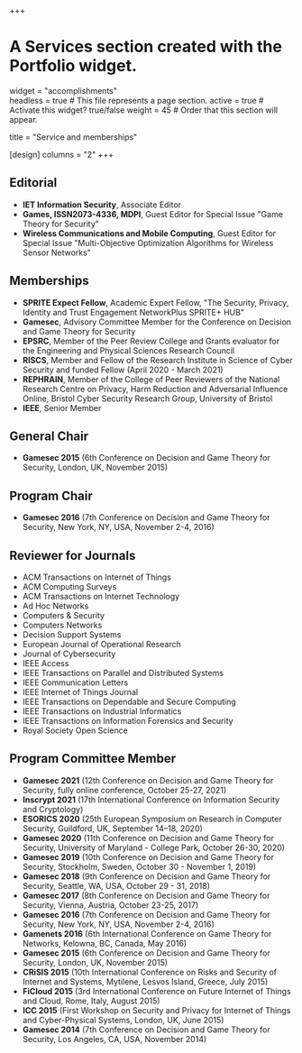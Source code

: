 
+++
# A Services section created with the Portfolio widget.
widget = "accomplishments"  
headless = true  # This file represents a page section.
active = true  # Activate this widget? true/false
weight = 45  # Order that this section will appear.

title = "Service and memberships"

[design]
  columns = "2"
+++

## Editorial

* **IET Information Security**, Associate Editor
* **Games, ISSN2073-4336, MDPI**, Guest Editor for Special Issue "Game Theory for Security"
* **Wireless Communications and Mobile Computing**, Guest Editor for Special Issue "Multi-Objective Optimization Algorithms for Wireless Sensor Networks"

## Memberships

* **SPRITE Expect Fellow**, Academic Expert Fellow, "The Security, Privacy, Identity and Trust Engagement NetworkPlus SPRITE+ HUB"
* **Gamesec**, Advisory Committee Member for the Conference on Decision and Game Theory for Security
* **EPSRC**, Member of the Peer Review College and Grants evaluator for the Engineering and Physical Sciences Research Council
* **RISCS**, Member and Fellow of the Research Institute in Science of Cyber Security and funded Fellow (April 2020 - March 2021)
* **REPHRAIN**, Member of the College of Peer Reviewers of the National Research Centre on Privacy, Harm Reduction and Adversarial Influence Online, Bristol Cyber Security Research Group, University of Bristol
* **IEEE**, Senior Member

## General Chair

 * **Gamesec 2015** (6th Conference on Decision and Game Theory for Security, London, UK, November 2015)

## Program Chair

  * **Gamesec 2016** (7th Conference on Decision and Game Theory for Security, New York, NY, USA, November 2-4, 2016)

## Reviewer for Journals

   * ACM Transactions on Internet of Things
   * ACM Computing Surveys
   * ACM Transactions on Internet Technology
   * Ad Hoc Networks
   * Computers & Security
   * Computers Networks
   * Decision Support Systems
   * European Journal of Operational Research
   * Journal of Cybersecurity
   * IEEE Access
   * IEEE Transactions on Parallel and Distributed Systems
   * IEEE Communication Letters
   * IEEE Internet of Things Journal
   * IEEE Transactions on Dependable and Secure Computing
   * IEEE Transactions on Industrial Informatics
   * IEEE Transactions on Information Forensics and Security
   * Royal Society Open Science

## Program Committee Member

 * **Gamesec 2021** (12th Conference on Decision and Game Theory for Security, fully online conference, October 25-27, 2021)
 * **Inscrypt 2021** (17th International Conference on Information Security and Cryptology)
 * **ESORICS 2020** (25th European Symposium on Research in Computer Security, Guildford, UK, September 14–18, 2020)
 * **Gamesec 2020** (11th Conference on Decision and Game Theory for Security, University of Maryland - College Park, October 26-30, 2020)
 * **Gamesec 2019** (10th Conference on Decision and Game Theory for Security, Stockholm, Sweden, October 30 - November 1, 2019)
 * **Gamesec 2018** (9th Conference on Decision and Game Theory for Security, Seattle, WA, USA, October 29 - 31, 2018)
 * **Gamesec 2017** (8th Conference on Decision and Game Theory for Security, Vienna, Austria, October 23-25, 2017)
 * **Gamesec 2016** (7th Conference on Decision and Game Theory for Security, New York, NY, USA, November 2-4, 2016)
 * **Gamenets 2016** (6th International Conference on Game Theory for Networks, Kelowna, BC, Canada, May 2016)
 * **Gamesec 2015** (6th Conference on Decision and Game Theory for Security, London, UK, November 2015)
 * **CRiSIS 2015** (10th International Conference on Risks and Security of Internet and Systems, Mytilene, Lesvos Island, Greece, July 2015)
 * **FiCloud 2015** (3rd International Conference on Future Internet of Things and Cloud, Rome, Italy, August 2015)
 * **ICC 2015** (First Workshop on Security and Privacy for Internet of Things and Cyber-Physical Systems, London, UK, June 2015)
 * **Gamesec 2014** (7th Conference on Decision and Game Theory for Security, Los Angeles, CA, USA, November 2014)
